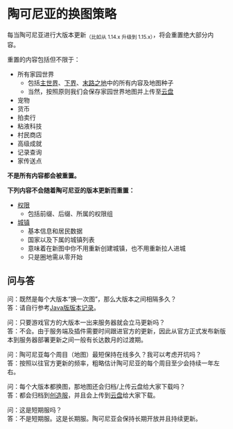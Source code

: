 [the_overworld]: https://minecraft-zh.gamepedia.com/%E4%B8%BB%E4%B8%96%E7%95%8C
[the_nether]: https://minecraft-zh.gamepedia.com/%E4%B8%8B%E7%95%8C
[the_end]: https://minecraft-zh.gamepedia.com/%E6%9C%AB%E8%B7%AF%E4%B9%8B%E5%9C%B0
[superflat]: https://minecraft-zh.gamepedia.com/%E8%B6%85%E5%B9%B3%E5%9D%A6%E4%B8%96%E7%95%8C
[bbs]: http://bbs.mimaru.me/

# 陶可尼亚的换图策略

每当陶可尼亚进行大版本更新<sub>（比如从 1.14.x 升级到 1.15.x）</sub>，将会重置绝大部分内容。

重置的内容包括但不限于：

- 所有家园世界
  - 包括[主世界][the_overworld]、[下界][the_nether]、[末路之地][the_end]中的所有内容及地图种子
  - 当然，按照原则我们会保存家园世界地图并上传至[云盘](/downloads.md)
- 宠物
- 货币
- 拍卖行
- 粘液科技
- 村民商店
- 高级成就
- 记录查询
- 家传送点

**不是所有内容都会被重置。**

**下列内容不会随着陶可尼亚的版本更新而重置：**

- [权限](/welcome/groups.md)
  - 包括前缀、后缀、所属的权限组
- [城镇](/plugins/towny.md)
  - 基本信息和居民数据
  - 国家以及下属的城镇列表
  - 意味着在新图中你不用重新创建城镇，也不用重新拉人进城
  - 只是圈地需从零开始

## 问与答

问：既然是每个大版本“换一次图”，那么大版本之间相隔多久？  
答：请自行参考[Java版版本记录](https://minecraft-zh.gamepedia.com/Java%E7%89%88%E7%89%88%E6%9C%AC%E8%AE%B0%E5%BD%95)。

问：只要游戏官方的大版本一出来服务器就会立马更新吗？  
答：不会。由于服务端及插件需要时间跟进官方的更新，因此从官方正式发布新版本到服务器部署更新之间一般有长达数月的过渡期。

问：陶可尼亚每个周目（地图）最短保持在线多久？我可以考虑开坑吗？  
答：按照以往官方更新的频率，粗略估计陶可尼亚的每个周目至少会持续一年左右。

问：每个大版本都换图，那地图还会归档/上传云盘给大家下载吗？  
答：都会归档到[创造服](/games/build.md)，并且会上传到[云盘](/downloads.md)给大家下载。

问：这是短期服吗？  
答：不是短期服。这是长期服。陶可尼亚会保持长期开放并且持续更新。